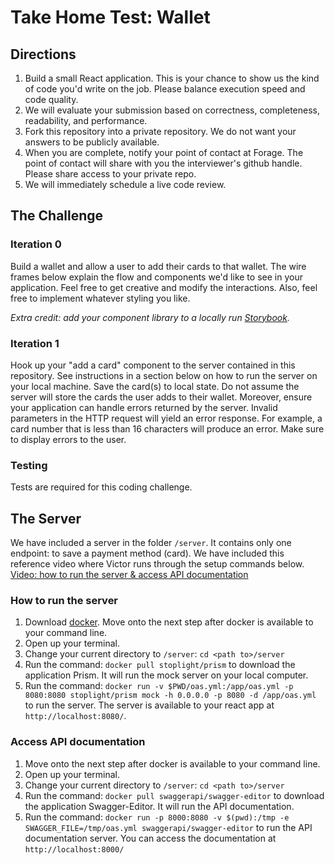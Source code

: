 # Take Home Test: Wallet

## Directions

1. Build a small React application. This is your chance to show us the kind of code you'd write on
the job. Please balance execution speed and code quality. 
1. We will evaluate your submission based on correctness, completeness, readability, and performance.
1. Fork this repository into a private repository. We do not want your answers to be publicly available.
1. When you are complete, notify your point of contact at Forage. The point of contact will share with you the interviewer's github handle. Please share access to your private repo.
1. We will immediately schedule a live code review.

## The Challenge

### Iteration 0

Build a wallet and allow a user to add their cards to that wallet. The wire frames below explain the flow and components we'd like to see in your application. Feel free to get creative and modify the interactions. Also, feel free to implement whatever styling you like.

*Extra credit: add your component library to a locally run [Storybook](https://storybook.js.org/).*

### Iteration 1

Hook up your "add a card" component to the server contained in this repository. See instructions in a section below on how to run the server on your local machine. Save the card(s) to local state. Do not assume the server will store the cards the user adds to their wallet. Moreover, ensure your application can handle errors returned by the server. Invalid parameters in the HTTP request will yield an error response. For example, a card number that is less than 16 characters will produce an error. Make sure to display errors to the user.

### Testing

Tests are required for this coding challenge.

## The Server

We have included a server in the folder `/server`. It contains only one endpoint: to save a payment method (card). We have included this reference video where Victor runs through the setup commands below. [Video: how to run the server & access API documentation](https://share.cleanshot.com/XdnjdM)

### How to run the server

1. Download [docker](https://www.docker.com/products/docker-desktop/). Move onto the next step after docker is available to your command line.
1. Open up your terminal.
1. Change your current directory to `/server`: `cd <path to>/server`
1. Run the command: `docker pull stoplight/prism` to download the application Prism. It will run the mock server on your local computer.
1. Run the command: `docker run -v $PWD/oas.yml:/app/oas.yml -p 8080:8080 stoplight/prism mock -h 0.0.0.0 -p 8080 -d /app/oas.yml ` to run the server. The server is available to your react app at `http://localhost:8080/`.


### Access API documentation

1. Move onto the next step after docker is available to your command line.
1. Open up your terminal.
1. Change your current directory to `/server`: `cd <path to>/server`
1. Run the command: `docker pull swaggerapi/swagger-editor` to download the application Swagger-Editor. It will run the API documentation.
1. Run the command: `docker run -p 8000:8080 -v $(pwd):/tmp -e SWAGGER_FILE=/tmp/oas.yml swaggerapi/swagger-editor` to run the API documentation server. You can access the documentation at `http://localhost:8000/`

